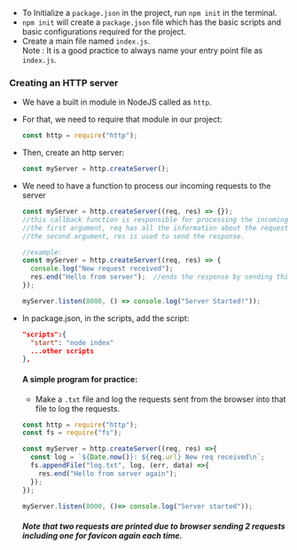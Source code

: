 - To Initialize a `package.json` in the project, run `npm init` in the terminal.
- `npm init` will create a `package.json` file which has the basic scripts and basic configurations required for the project.
- Create a main file named `index.js`.
<br/> Note : It is a good practice to always name your entry point file as `index.js`.

### Creating an HTTP server

- We have a built in module in NodeJS called as `http`.
- For that, we need to require that module in our project:
  ```js
  const http = require("http");
  ```
- Then, create an http server:
  ```js
  const myServer = http.createServer();
  ```
- We need to have a function to process our incoming requests to the server
  ```js
  const myServer = http.createServer((req, res) => {});
  //this callback function is responsible for processing the incoming requests to the server
  //the first argument, req has all the information about the request and its sender
  //the second argument, res is used to send the response.

  //example:
  const myServer = http.createServer((req, res) => {
    console.log("New request received");
    res.end("Hello from server");  //ends the response by sending this response
  });

  myServer.listen(8000, () => console.log("Server Started!"));
  ```
- In package.json, in the scripts, add the script:
  ```json
  "scripts":{
    "start": "node index"
    ...other scripts
  },
  ```

  #### A simple program for practice:
  - Make a `.txt` file and log the requests sent from the browser into that file to log the requests.

  ```js
  const http = require("http");
  const fs = require("fs");

  const myServer = http.createServer((req, res) =>{
    const log = `${Date.now()}: ${req.url} New req received\n`;
    fs.appendFile("log.txt", log, (err, data) =>{
      res.end("Hello from server again");
    });
  });

  myServer.listen(8000, ()=> console.log("Server started"));
  ```
  ##### Note that two requests are printed due to browser sending 2 requests including one for favicon again each time.
